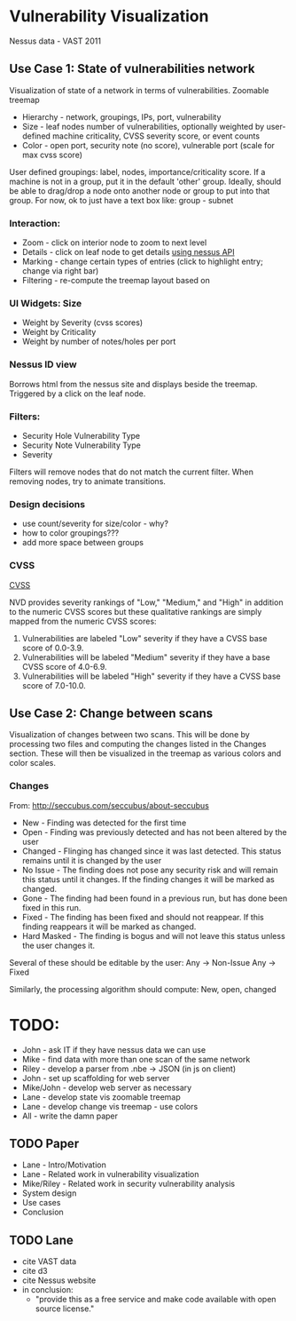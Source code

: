 # Vulnerability Visualization

Nessus data - VAST 2011

## Use Case 1: State of vulnerabilities network
Visualization of state of a network in terms of vulnerabilities.
Zoomable treemap
* Hierarchy - network, groupings, IPs, port, vulnerability
* Size - leaf nodes number of vulnerabilities, optionally weighted by user-defined machine criticality, CVSS severity score, or event counts
* Color - open port, security note (no score), vulnerable port (scale for max cvss score)

User defined groupings: label, nodes, importance/criticality score. If a machine is not in a group, put it in the default 'other' group. Ideally, should be able to drag/drop a node onto another node or group to put into that group. For now, ok to just have a text box like: group - subnet

### Interaction:
* Zoom - click on interior node to zoom to next level
* Details - click on leaf node to get details [using nessus API](http://www.nessus.org/plugins/index.php?view=single&id=42118/)
* Marking - change certain types of entries (click to highlight entry; change via right bar)
* Filtering - re-compute the treemap layout based on 

### UI Widgets: Size 
* Weight by Severity (cvss scores)
* Weight by Criticality
* Weight by number of notes/holes per port

### Nessus ID view
Borrows html from the nessus site and displays beside the treemap. Triggered by a click on the leaf node.

### Filters:
* Security Hole Vulnerability Type
* Security Note Vulnerability Type
* Severity

Filters will remove nodes that do not match the current filter. When removing nodes, try to animate transitions.


### Design decisions

* use count/severity for size/color - why? 
* how to color groupings???
* add more space between groups

### CVSS
[CVSS](https://nvd.nist.gov/cvss.cfm)

NVD provides severity rankings of "Low," "Medium," and "High" in addition to the numeric CVSS scores
but these qualitative rankings are simply mapped from the numeric CVSS scores:
1. Vulnerabilities are labeled "Low" severity if they have a CVSS base score of 0.0-3.9.
2. Vulnerabilities will be labeled "Medium" severity if they have a base CVSS score of 4.0-6.9.
3. Vulnerabilities will be labeled "High" severity if they have a CVSS base score of 7.0-10.0. 


## Use Case 2: Change between scans
Visualization of changes between two scans. This will be done by processing two files and computing the changes listed in the Changes section. These will then be visualized in the treemap as various colors and color scales.

### Changes
From: http://seccubus.com/seccubus/about-seccubus

* New - Finding was detected for the first time
* Open - Finding was previously detected and has not been altered by the user
* Changed - Flinging has changed since it was last detected. This status remains until it is changed by the user
* No Issue - The finding does not pose any security risk and will remain this status until it changes. If the finding changes it will be marked as changed.
* Gone - The finding had been found in a previous run, but has done been fixed in this run.
* Fixed - The finding has been fixed and should not reappear. If this finding reappears it will be marked as changed.
* Hard Masked - The finding is bogus and will not leave this status unless the user changes it.

Several of these should be editable by the user:
Any -> Non-Issue
Any -> Fixed

Similarly, the processing algorithm should compute:
New, open, changed

# TODO:
* John - ask IT if they have nessus data we can use
* Mike - find data with more than one scan of the same network
* Riley - develop a parser from .nbe -> JSON (in js on client)
* John - set up scaffolding for web server
* Mike/John - develop web server as necessary
* Lane - develop state vis zoomable treemap
* Lane - develop change vis treemap - use colors
* All - write the damn paper

## TODO Paper
* Lane - Intro/Motivation
* Lane - Related work in vulnerability visualization
* Mike/Riley - Related work in security vulnerability analysis
* System design
* Use cases
* Conclusion


## TODO Lane
- cite VAST data
- cite d3
- cite Nessus website
- in conclusion:
  - "provide this as a free service and make code available with open source license."




